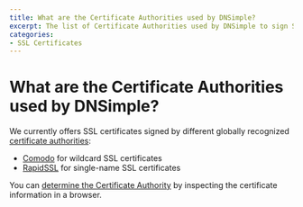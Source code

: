 ```yaml
---
title: What are the Certificate Authorities used by DNSimple?
excerpt: The list of Certificate Authorities used by DNSimple to sign SSL certificates.
categories:
- SSL Certificates
---
```


# What are the Certificate Authorities used by DNSimple?

We currently offers SSL certificates signed by different globally recognized [certificate authorities](/articles/what-is-a-certificate-authority/):

- [Comodo](http://www.comodo.com/) for wildcard SSL certificates
- [RapidSSL](http://www.rapidssl.com/) for single-name SSL certificates

You can [determine the Certificate Authority](/articles/how-to-determine-certificate-authority/) by inspecting the certificate information in a browser.
